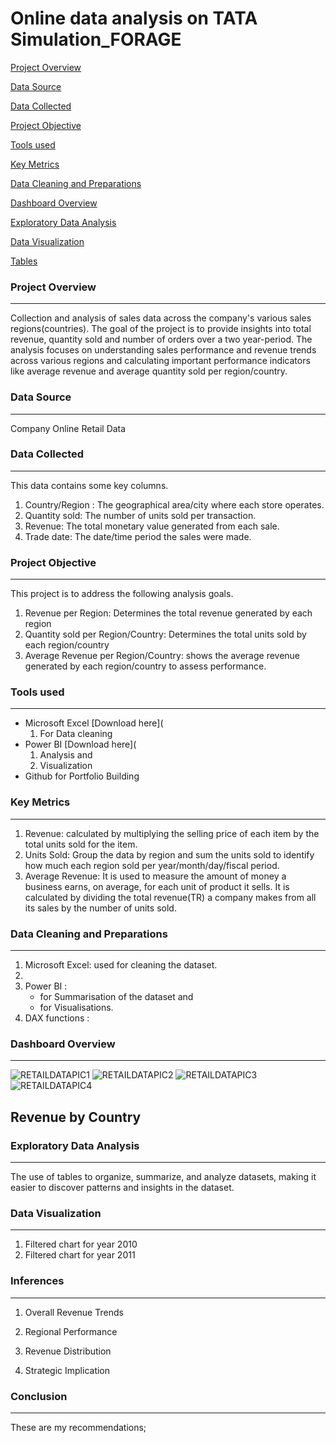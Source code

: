 # Online data analysis on TATA Simulation_FORAGE

[Project Overview](#project-overview) 

[Data Source](#data-source)

[Data Collected](#data-collected)

[Project Objective ](#project-objective)

[Tools used](#tools-used)

[Key Metrics](#key-metrics)

[Data Cleaning and Preparations](#data-cleaning-and-preparations)

[Dashboard Overview](#dashboard-overview)

[Exploratory Data Analysis](#exploratory-data-analysis)

[Data Visualization](#data-visualization)

[Tables](#tables)

### Project Overview
---
Collection and analysis of sales data across the company's various sales regions(countries). The goal of the project is to provide insights into total revenue, quantity sold and number of orders over a two year-period. The analysis focuses on understanding sales performance and revenue trends across various regions and calculating important performance indicators like average revenue and average quantity sold per region/country. 
    
### Data Source
---    
Company Online Retail Data

### Data Collected
---    
This data contains some key columns.
1. Country/Region : The geographical area/city where each store operates.
2. Quantity sold: The number of units sold per transaction.
3. Revenue: The total monetary value generated from each sale.
4. Trade date: The date/time period the sales were made.
  
  
### Project Objective  
--- 
This project is to address the following analysis goals.
1. Revenue per Region: Determines the total revenue generated by each region
2. Quantity sold per Region/Country: Determines the total units sold by each region/country
3. Average Revenue per Region/Country: shows the average revenue generated by each region/country to assess performance.
    
### Tools used
---
- Microsoft Excel [Download here](
  1. For Data cleaning
- Power BI [Download here](
  1. Analysis and
  2. Visualization
- Github for Portfolio Building

### Key Metrics
---
1. Revenue: calculated by multiplying the selling price of each item by the total units sold for the item.
2. Units Sold: Group the data by region and sum the units sold to identify how much each region sold per year/month/day/fiscal period.
3. Average Revenue: It is used to measure the amount of money a business earns, on average, for each unit of product it sells. It is calculated by dividing the total revenue(TR) a company makes from all its sales by the number of units sold.

### Data Cleaning and Preparations
---
1. Microsoft Excel: used for cleaning the dataset.
2. 
3. Power BI :
   - for Summarisation of the dataset and
   - for Visualisations.
4. DAX functions :
  
### Dashboard Overview
---

![RETAILDATAPIC1](https://github.com/user-attachments/assets/a073898a-2e64-49e4-8baf-50b699173295) ![RETAILDATAPIC2](https://github.com/user-attachments/assets/76bee428-955c-4671-b667-78320568a653)
![RETAILDATAPIC3](https://github.com/user-attachments/assets/1d037451-34bb-44e6-afd1-9c777fc8b778) ![RETAILDATAPIC4](https://github.com/user-attachments/assets/7ab74369-d7a5-4b82-b073-1023e4387bfd)





## Revenue by Country

### Exploratory Data Analysis 
---
The use of tables to organize, summarize, and analyze datasets, making it easier to discover patterns and insights in the dataset.



### Data Visualization
---

1. Filtered chart for year 2010
2. Filtered chart for year 2011


### Inferences
---
1. Overall Revenue Trends
   
2. Regional Performance
   

3. Revenue Distribution
  
4. Strategic Implication

   
### Conclusion
---
These are my recommendations;

